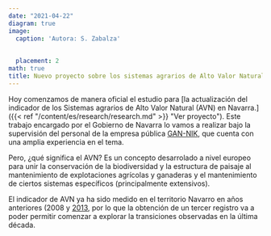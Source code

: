 ```yaml
---
date: "2021-04-22"
diagram: true
image:
  caption: 'Autora: S. Zabalza'
  
  
  placement: 2
math: true
title: Nuevo proyecto sobre los sistemas agrarios de Alto Valor Natural
---
```


Hoy comenzamos de manera oficial el estudio para  [la actualización del indicador de los Sistemas agrarios de Alto Valor Natural (AVN) en Navarra.]({{< ref "/content/es/research/research.md" >}} "Ver proyecto"). Este trabajo encargado por el Gobierno de Navarra lo vamos a realizar bajo la supervisión del personal de la empresa pública [GAN-NIK](https://gan-nik.es/), que cuenta con una amplia experiencia en el tema.

Pero, ¿qué significa el AVN? Es un concepto desarrolado a nivel europeo para unir la conservación de la biodiversidad y la estructura de paisaje al mantenimiento de explotaciones agrícolas y ganaderas y el mantenimiento de ciertos sistemas específicos (principalmente extensivos). 

El indicador de AVN ya ha sido medido en el territorio Navarro en años anteriores (2008 y [2013](https://www.navarra.es/NR/rdonlyres/86815038-FE6D-404A-9A29-3C27FCCBF013/371833/SistemasdeAltoValorNaturalenNavarra2013.pdf), por lo que la obtención de un tercer registro va a poder permitir comenzar a explorar la transiciones observadas en la última década.

